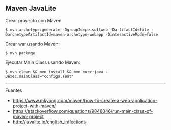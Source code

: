 ## Maven JavaLite

Crear proyecto con Maven

    $ mvn archetype:generate -DgroupId=pe.softweb -DartifactId=lite -DarchetypeArtifactId=maven-archetype-webapp -DinteractiveMode=false

Crear war usando Maven:

    $ mvn package

Ejecutar Main Class usando Maven:

    $ mvn clean && mvn install && mvn exec:java -Dexec.mainClass="configs.Test"

--- 

Fuentes

+ https://www.mkyong.com/maven/how-to-create-a-web-application-project-with-maven/
+ https://stackoverflow.com/questions/9846046/run-main-class-of-maven-project
+ http://javalite.io/english_inflections